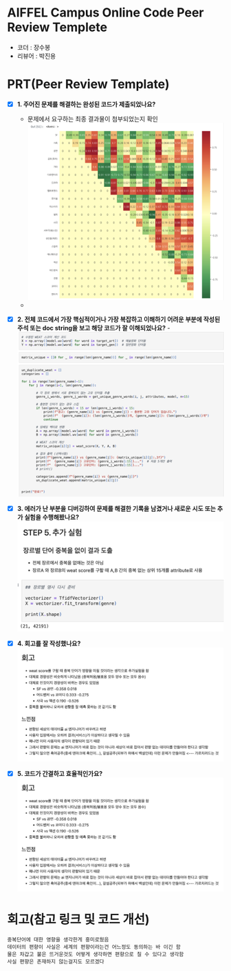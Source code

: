 # AIFFEL Campus Online Code Peer Review Templete
- 코더 : 장수봉
- 리뷰어 : 박진용


# PRT(Peer Review Template)
- [x]  **1. 주어진 문제를 해결하는 완성된 코드가 제출되었나요?**
    - 문제에서 요구하는 최종 결과물이 첨부되었는지 확인
        ![img1_1](img1_1.png)
    - 
    
- [x]  **2. 전체 코드에서 가장 핵심적이거나 가장 복잡하고 이해하기 어려운 부분에 작성된 
주석 또는 doc string을 보고 해당 코드가 잘 이해되었나요?**
    -![img2_1](img2_1.png)
        
- [x]  **3. 에러가 난 부분을 디버깅하여 문제를 해결한 기록을 남겼거나
새로운 시도 또는 추가 실험을 수행해봤나요?**
      ![img3_1](img3_1.png)
        
- [x]  **4. 회고를 잘 작성했나요?**
    ![img4_1](img4_1.png)
        
- [x]  **5. 코드가 간결하고 효율적인가요?**
    ![img4_1](img4_1.png)

# 회고(참고 링크 및 코드 개선)
```
중복단어에 대한 영향을 생각한게 흥미로웠음
데이터의 편향이 사실은 세계의 편향이라는건 어느정도 동의하는 바 이긴 함
물은 차갑고 불은 뜨거운것도 어떻게 생각하면 편향으로 칠 수 있다고 생각함
사실 편향은 존재하지 않는걸지도 모르겠다
```

